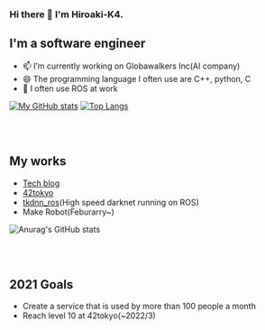 ### Hi there 👋 I'm Hiroaki-K4.
## I'm a software engineer
- 📫 I’m currently working on Globawalkers Inc(AI company)
- 😄 The programming language I often use are C++, python, C
- 🌱 I often use ROS at work

[![My GitHub stats](https://github-readme-stats.vercel.app/api?username=Hiroaki-K4&show_icons=true&theme=radical)](https://github.com/anuraghazra/github-readme-stats)
[![Top Langs](https://github-readme-stats.vercel.app/api/top-langs/?username=Hiroaki-K4&theme=radical)](https://github.com/anuraghazra/github-readme-stats)

<br />
<br />

## My works
- [Tech blog](https://qiita.com/Hiroaki-K4)
- [42tokyo](https://github.com/Hiroaki-K4/42tokyo)
- [tkdnn_ros](https://github.com/Hiroaki-K4/tkdnn_ros)(High speed darknet running on ROS)
- Make Robot(Feburarry~)

![Anurag's GitHub stats](https://github-readme-stats.vercel.app/api?username=anuraghazra&show_icons=true&theme=radical)

<br />
<br />

## 2021 Goals
- Create a service that is used by more than 100 people a month
- Reach level 10 at 42tokyo(~2022/3)

<br />

<!--
**Hiroaki-K4/Hiroaki-K4** is a ✨ _special_ ✨ repository because its `README.md` (this file) appears on your GitHub profile.


Here are some ideas to get you started:

- 🔭 I’m currently working on ...
- 🌱 I’m currently learning ...
- 👯 I’m looking to collaborate on ...
- 🤔 I’m looking for help with ...
- 💬 Ask me about ...
- 📫 How to reach me: ...
- 😄 Pronouns: ...
- ⚡ Fun fact: ...
-->
